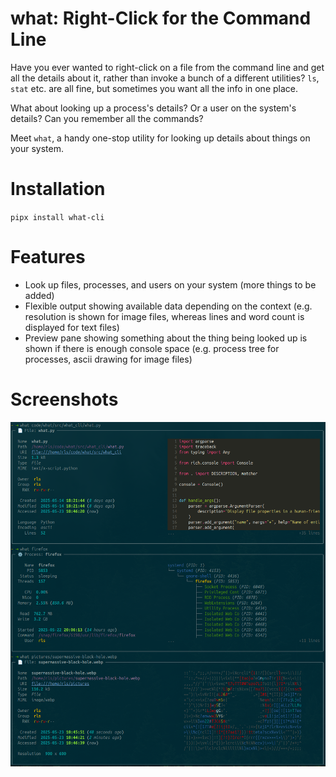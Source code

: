 # what: Right-Click for the Command Line

Have you ever wanted to right-click on a file from the command line and get all the details about it, rather than invoke a bunch of a different utilities? `ls`, `stat` etc. are all fine, but sometimes you want all the info in one place.

What about looking up a process's details? Or a user on the system's details? Can you remember all the commands?

Meet `what`, a handy one-stop utility for looking up details about things on your system.

# Installation

`pipx install what-cli`

# Features

- Look up files, processes, and users on your system (more things to be added)
- Flexible output showing available data depending on the context (e.g. resolution is shown for image files, whereas lines and word count is displayed for text files)
- Preview pane showing something about the thing being looked up is shown if there is enough console space (e.g. process tree for processes, ascii drawing for image files)

# Screenshots
<img src="assets/images/screenshot.png" style="height: 80%" alt="Demonstration of the program being invoked on three types of assets">
